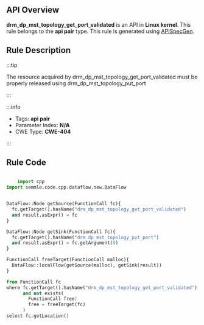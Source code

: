 ---
---


## API Overview
**drm_dp_mst_topology_get_port_validated** is an API in **Linux kernel**. This rule belongs to the **api pair** type. This rule is generated using [APISpecGen](../../tools/APISpecGen).
## Rule Description

:::tip

The resource acquired by drm_dp_mst_topology_get_port_validated must be properly released using drm_dp_mst_topology_put_port

:::

:::info

- Tags: **api pair**
- Parameter Index: **N/A**
- CWE Type: **CWE-404**

:::

## Rule Code
```python

    import cpp
import semmle.code.cpp.dataflow.new.DataFlow


DataFlow::Node getSource(FunctionCall fc){
  fc.getTarget().hasName("drm_dp_mst_topology_get_port_validated")
  and result.asExpr() = fc
}

DataFlow::Node getSink(FunctionCall fc){
  fc.getTarget().hasName("drm_dp_mst_topology_put_port")
  and result.asExpr() = fc.getArgument(0)
}

FunctionCall freeTarget(FunctionCall malloc){
  DataFlow::localFlow(getSource(malloc), getSink(result))
}

from FunctionCall fc
where fc.getTarget().hasName("drm_dp_mst_topology_get_port_validated")
      and not exists(
        FunctionCall free| 
        free = freeTarget(fc)
      )
select fc.getLocation()

    
```
